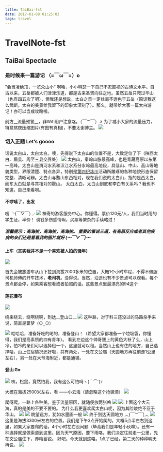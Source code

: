 ```yaml
---
title: TaiBai-fst
date: 2017-01-08 01:25:03
tags: travel
---
```

# TravelNote-fst
## TaiBai Spectacle

### 是时候来一篇游记  （=￣ω￣=）o
 ”会当凌绝顶，一览众山小“ 啊哈，小小嘚瑟一下自己不忍直视的古诗文水平。自古以来，五岳都被人们津津乐道，都是古来圣贤向往之地。虽然五岳只爬过华山（也有四五次了吧），但我还是想说，太白之景一定丝毫不逊色于五岳（原谅我这么武断，太白的美景给我留下的印象太深刻了）。那么，就带给大家一篇太白游记！亦可以当成攻略啦。
<!-- more -->

前方__流量预警__，非Wifi用户注意咯。（￣︶￣）↗
为了减小大家的流量压力，特意熬夜压缩图片(有图有真相)，不要太谢博主。
![](35.png)

### 切入正题 Let’s goooo
话说太白山，太白太白。噢，先得说下太白山的位置不是，大致定位了下（陕西太白、眉县、周至三县交界处）
![](local.jpg)
太白山，秦岭山脉最高峰，也是青藏高原以东第一高峰。太白山是渭河水系和汉江水系分水岭最高地段，具低山、中山、高山等地貌类型，界限清楚、特点各异，特别是[第四纪冰川](http://baike.baidu.com/link?url=4TGPQ8yUd0gZPuA_quhN73VI-KY4cMAMkU6GZpm1kHbKxJ_lAuK76kNi-ekjwHnPdWMIPl_7ElcKY--hM-wKpYYJa1uxvPHBfvxfwnG9DE_tB50A2Iwp1YXi3SrlCloDfJ5r3nsuy7iFoo-o5H-KFa)活动所雕琢的各种地貌形态保留完整、清晰可辨。太白山与鳌山东西相对，现在我们说的太白山，指的是西太白，而东太白就是与其相对的鳌山。
太白太白，太白山到底和李白有关系吗？我也不知道，自己来看呗。

#### 不啰嗦了，出发
嗖 ╰(￣▽￣)╭
![](00.jpg)
神奇的游客服务中心。你懂得。票价120元/人，我们当时用的学生证，半价！
谈钱多伤感情啊，买票等繁杂的手续略过！
##### 温馨提示：高海拔，高海拔，高海拔。 重要的事说三遍，有高原反应或者其他疾病的亲们还是看看我的图片就好 (～￣▽￣)～

#### __上车__（其实我并不是一个喜欢被人拍的骚年）
![](32.jpg)

首先会被旅游车从山下拉到海拔2000多米的位置，大概1个小时车程，不得不佩服司机师傅的开车技术，__老司机__，没得说。当然，沿途也有不少景点可以观看。每个景点都会停，如果乘客想看或者拍照的话。这些景点里最漂亮的94这个
#### __莲花瀑布__
![](01.jpg)

绕来绕去，绕啊绕啊，到达__登山口__
![](02.jpg)
这种路，对于科三还没过的马路杀手来说，简直是噩梦  (⊙ˍ⊙)

![](04.jpg)
哈哈哈，准备好吃的喝的，准备登山！（希望大家都准备一个垃圾袋，你懂得，我们是高素质的四有青年）。
看到左边这个帅哥腰上的黄色大袄了么，山上冷，怕冷的亲们可以选择租一个，这里就可以租。当然山上也有住的地方，自己选择哈，山上住宿情况还好啦，共有两处，一处在文公庙（天圆地方再往前走1公里左右），另一处在大爷海附近，都是通铺。

#### __登山__ Go
![](05.jpg)
咦，松鼠，竟然怕我，我有这么可怕吗ヽ(｀⌒´)ﾉ

大概在海拔2500米左右，看 ——小云海（请忽略这个抢镜滴）
![](06.jpg)

爬呀爬，一路上各种美。鉴于流量原因，就随便放两张咯
![](08.jpg)
![](09.jpg)
上面这个大云海，真的是美的不要不要的。
为什么我更喜欢爬太白山呢，因为其险峻绝不亚于华山。
![](10.jpg)
![](12.jpg)
眺望远方，犹如水墨画一般
![](11.jpg)
终于到达天圆地方 ︿(￣︶￣)︿
![](40.jpg)
这里是海拔3300米左右的位置。我们是下午3点开始爬的，大概5点半左右到这里，如果大家要爬的话，4个小时左右没问题（毕竟我们是年轻小伙嘛）。还有一种选择就是做索道到这里。因为天气原因，要下雨咯，我们决定往前走一公里，先在文公庙住下，养精蓄锐。
好吧，今天就到这咯。1点了已经，第二天的种种明天再说。
![](41.jpg)
